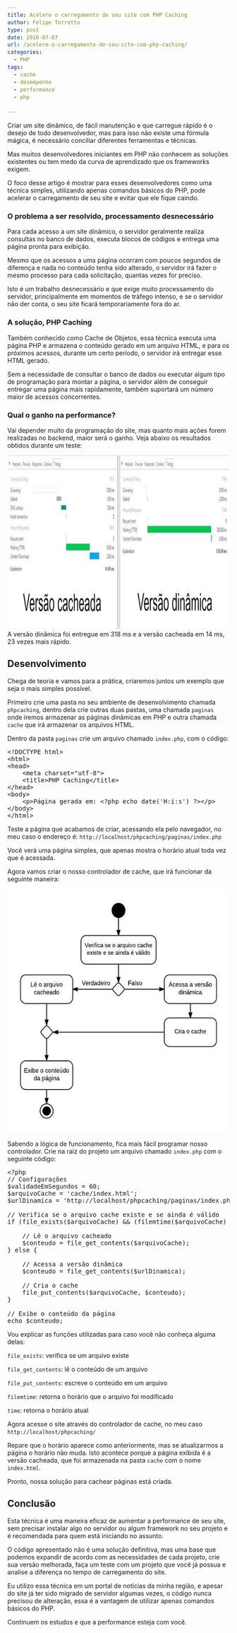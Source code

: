 ```yaml
---
title: Acelere o carregamento de seu site com PHP Caching
author: Felipe Torretto
type: post
date: 2016-07-07
url: /acelere-o-carregamento-de-seu-site-com-php-caching/
categories:
  - PHP
tags:
  - cache
  - desempenho
  - performance
  - php

---
```

<span style="font-weight: 400">Criar um site dinâmico, de fácil manutenção e que carregue rápido é o desejo de todo desenvolvedor, mas para isso não existe uma fórmula mágica, é necessário conciliar diferentes ferramentas e técnicas. </span>

<span style="font-weight: 400">Mas muitos desenvolvedores iniciantes em PHP não conhecem as soluções existentes ou tem medo da curva de aprendizado que os frameworks exigem.</span>

<span style="font-weight: 400">O foco desse artigo é mostrar para esses desenvolvedores como uma técnica simples, utilizando apenas comandos básicos do PHP, pode acelerar o carregamento de seu site e evitar que ele fique caindo.</span>

### O problema a ser resolvido, processamento desnecessário

<span style="font-weight: 400">Para cada acesso a um site dinâmico, o servidor geralmente realiza consultas no banco de dados, executa blocos de códigos e entrega uma página pronta para exibição.</span>

<span style="font-weight: 400">Mesmo que os acessos a uma página ocorram com poucos segundos de diferença e nada no conteúdo tenha sido alterado, o servidor irá fazer o mesmo processo para cada solicitação, quantas vezes for preciso.</span>

<span style="font-weight: 400">Isto é um trabalho desnecessário e que exige muito processamento do servidor, principalmente em momentos de tráfego intenso, e se o servidor não der conta, o seu site ficará temporariamente fora do ar.</span>

### A solução, PHP Caching

<span style="font-weight: 400">Também conhecido como Cache de Objetos, essa técnica executa uma página PHP e armazena o conteúdo gerado em um arquivo HTML, e para os próximos acessos, durante um certo período, o servidor irá entregar esse HTML gerado.</span>

<span style="font-weight: 400">Sem a necessidade de consultar o banco de dados ou executar algum tipo de programação para montar a página, o servidor além de conseguir entregar uma página mais rapidamente, também suportará um número maior de acessos concorrentes.</span>

### **Qual o ganho na performance?**

<span style="font-weight: 400">Vai depender muito da programação do site, mas quanto mais ações forem realizadas no backend, maior será o ganho. Veja abaixo os resultados obtidos durante um teste:</span>

 <img class="aligncenter wp-image-55365 size-full" src="https://raw.githubusercontent.com/diegoeis/tableless-static-images/master/2016/07/phpcaching-benchmarks.jpg" width="1180" height="393" />A versão dinâmica foi entregue em 318 ms e a versão cacheada em 14 ms, 23 vezes mais rápido.

## Desenvolvimento

<span style="font-weight: 400">Chega de teoria e vamos para a prática, criaremos juntos um exemplo que seja o mais simples possível.</span>

<span style="font-weight: 400">Primeiro crie uma pasta no seu ambiente de desenvolvimento chamada <code>phpcaching</code>, dentro dela crie outras duas pastas, uma chamada <code>paginas</code> onde iremos armazenar as páginas dinâmicas em PHP e outra chamada <code>cache</code> que irá armazenar os arquivos HTML.</span>

<span style="font-weight: 400">Dentro da pasta <code>paginas</code> crie um arquivo chamado <code>index.php</code>, com o código:</span>

<pre><span style="font-weight: 400">&lt;!DOCTYPE html&gt;</span>
<span style="font-weight: 400">&lt;html&gt;</span>
<span style="font-weight: 400">&lt;head&gt;</span>
<span style="font-weight: 400">    &lt;meta charset="utf-8"&gt;</span>
<span style="font-weight: 400">    &lt;title&gt;PHP Caching&lt;/title&gt;</span>
<span style="font-weight: 400">&lt;/head&gt;</span>
<span style="font-weight: 400">&lt;body&gt;</span>
<span style="font-weight: 400">    &lt;p&gt;Página gerada em: &lt;?php echo date('H:i:s') ?&gt;&lt;/p&gt;</span>
<span style="font-weight: 400">&lt;/body&gt;</span>
<span style="font-weight: 400">&lt;/html&gt;</span>
</pre>

<span style="font-weight: 400">Teste a página que acabamos de criar, acessando ela pelo navegador, no meu caso o endereço é: <code>http://localhost/phpcaching/paginas/index.php</code></span>

<span style="font-weight: 400">Você verá uma página simples, que apenas mostra o horário atual toda vez que é acessada.</span>

<span style="font-weight: 400">Agora vamos criar o nosso controlador de cache, que irá funcionar da seguinte maneira:</span>

<img class="aligncenter wp-image-55366 " src="https://raw.githubusercontent.com/diegoeis/tableless-static-images/master/2016/07/phpcaching-diagrama-de-atividades.jpg" width="551" height="551" />
  
<span style="font-weight: 400">Sabendo a lógica de funcionamento, fica mais fácil programar nosso controlador. Crie na raiz do projeto um arquivo chamado <code>index.php</code> com o seguinte código:</span>

<pre class="lang-php">&lt;?php
// Configurações
$validadeEmSegundos = 60;
$arquivoCache = 'cache/index.html';
$urlDinamica = 'http://localhost/phpcaching/paginas/index.php';

// Verifica se o arquivo cache existe e se ainda é válido
if (file_exists($arquivoCache) && (filemtime($arquivoCache) &gt; time() - $validadeEmSegundos)) {

    // Lê o arquivo cacheado
    $conteudo = file_get_contents($arquivoCache);
} else {

    // Acessa a versão dinâmica
    $conteudo = file_get_contents($urlDinamica);

    // Cria o cache
    file_put_contents($arquivoCache, $conteudo);
}

// Exibe o conteúdo da página
echo $conteudo;
</pre>

<span style="font-weight: 400">Vou explicar as funções utilizadas para caso você não conheça alguma delas:</span>
  
<span style="font-weight: 400"><code>file_exists</code>: verifica se um arquivo existe</span>
  
<span style="font-weight: 400"><code>file_get_contents</code>: lê o conteúdo de um arquivo</span>
  
<span style="font-weight: 400"><code>file_put_contents</code>: escreve o conteúdo em um arquivo</span>
  
<span style="font-weight: 400"><code>filemtime</code>: retorna o horário que o arquivo foi modificado</span>
  
<span style="font-weight: 400"><code>time</code>: retorna o horário atual</span>

<span style="font-weight: 400">Agora acesse o site através do controlador de cache, no meu caso <code>http://localhost/phpcaching/</code></span>

<span style="font-weight: 400">Repare que o horário aparece como anteriormente, mas se atualizarmos a página o horário não muda. Isto acontece porque a página exibida é a versão cacheada, que foi armazenada na pasta <code>cache</code> com o nome <code>index.html</code>.</span>

Pronto, nossa solução para cachear páginas está criada.

## Conclusão

<span style="font-weight: 400">Esta técnica é uma maneira eficaz de aumentar a performance de seu site, sem precisar instalar algo no servidor ou algum framework no seu projeto e é recomendada para quem está iniciando no assunto.</span>

<span style="font-weight: 400">O código apresentado não é uma solução definitiva, mas uma base que podemos expandir de acordo com as necessidades de cada projeto, crie sua versão melhorada, faça um teste com um projeto que você já possua e analise a diferença no tempo de carregamento do site.</span>

<span style="font-weight: 400">Eu utilizo essa técnica em um portal de notícias da minha região, e apesar do site já ter sido migrado de servidor algumas vezes, o código nunca precisou de alteração, essa é a vantagem de utilizar apenas comandos básicos do PHP.</span>

<span style="font-weight: 400">Continuem os estudos e que a performance esteja com você.</span>